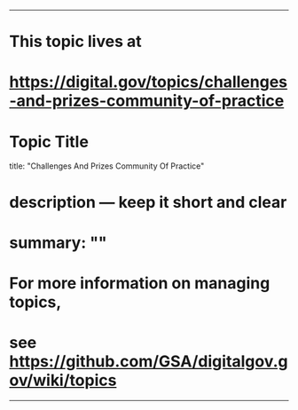 
---
# This topic lives at
# https://digital.gov/topics/challenges-and-prizes-community-of-practice

# Topic Title
title: "Challenges And Prizes Community Of Practice"

# description — keep it short and clear
# summary: ""


# For more information on managing topics,
# see https://github.com/GSA/digitalgov.gov/wiki/topics
---